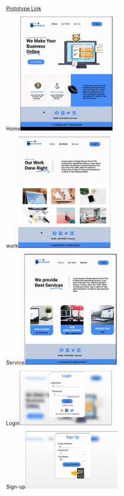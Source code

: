 <a href="https://www.figma.com/proto/PwztMKC7ACAjgSCWNHhsGt/WebDevelopmentCourse-site?node-id=54%3A46&scaling=min-zoom&page-id=0%3A1">Prototype Link</a>

<span>
    <p>Home<img src="Home-page.JPG" alt="home-route" width="50%"></p>
    <p>work<img src="Our-work-page.JPG" alt="pop-up" width="50%"></p>
    <p>Service<img src="Service-page.JPG" alt="pop-up" width="50%"></p>
    <p>Login<img src="Login-page.JPG" alt="pop-up" width="50%"></p>
    <p>Sign-up<img src="Sign-up-page.JPG" alt="pop-up" width="50%"></p>
</span>